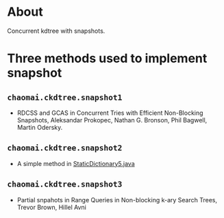 # About

Concurrent kdtree with snapshots.

# Three methods used to implement snapshot

## `chaomai.ckdtree.snapshot1`

* RDCSS and GCAS in Concurrent Tries with Efficient Non-Blocking Snapshots, Aleksandar Prokopec, Nathan G. Bronson, Phil Bagwell, Martin Odersky.

## `chaomai.ckdtree.snapshot2`

* A simple method in [StaticDictionary5.java](http://www.cs.utoronto.ca/~tabrown/ksts/StaticDictionary5.java)

## `chaomai.ckdtree.snapshot3`

* Partial snpahots in Range Queries in Non-blocking k-ary Search Trees, Trevor Brown, Hillel Avni